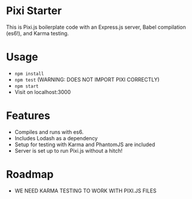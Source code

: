 # Pixi Starter
  This is Pixi.js boilerplate code with an Express.js server, Babel compilation (es6!), and Karma testing.

# Usage
  - `npm install`
  - `npm test` (WARNING: DOES NOT IMPORT PIXI CORRECTLY)
  - `npm start`
  - Visit on localhost:3000

# Features
  - Compiles and runs with es6.
  - Includes Lodash as a dependency
  - Setup for testing with Karma and PhantomJS are included
  - Server is set up to run Pixi.js without a hitch!

# Roadmap
  - WE NEED KARMA TESTING TO WORK WITH PIXI.JS FILES
